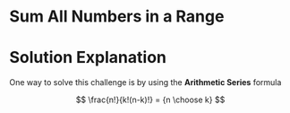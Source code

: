 # Sum All Numbers in a Range

Solution Explanation
=======================

One way to solve this challenge is by using the **Arithmetic Series** formula

$$
\frac{n!}{k!(n-k)!} = {n \choose k}
$$

